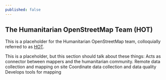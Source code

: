 ```yaml
---
published: false
---
```


## The Humanitarian OpenStreetMap Team (HOT)

This is a placeholder for the Humanitarian OpenStreetMap team, colloquially referred to as [HOT](http://wiki.openstreetmap.org/wiki/HOT). 

This is a placeholder, but this section should talk about these things:
Acts as connector between mappers and the humanitarian community.
Remote data collection and mapping on site
Coordinate data collection and data quality
Develops tools for mapping
